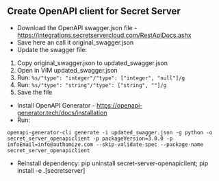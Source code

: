## Create OpenAPI client for Secret Server


* Download the OpenAPI swagger.json file - https://integrations.secretservercloud.com/RestApiDocs.ashx
* Save here an call it original_swagger.json
* Update the swagger file:
1. Copy original_swagger.json to updated_swagger.json
2. Open in VIM updated_swagger.json
3. Run: `%s/"type": "integer"/"type": ["integer", "null"]/g`
4. Run: `%s/"type": "string"/"type": ["string", ""]/g`
5. Save the file
* Install OpenAPI Generator - https://openapi-generator.tech/docs/installation
* Run:
```
openapi-generator-cli generate -i updated_swagger.json -g python -o secret_server_openapiclient -p packageVersion=3.0.0 -p infoEmail=info@authomize.com --skip-validate-spec --package-name secret_server_openapiclient
```
* Reinstall dependency: pip uninstall secret-server-openapiclient; pip install -e .[secretserver]
